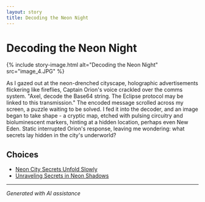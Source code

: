 ```yaml
---
layout: story
title: Decoding the Neon Night
---
```


# Decoding the Neon Night

{% include story-image.html alt="Decoding the Neon Night" src="image_4.JPG" %}

As I gazed out at the neon-drenched cityscape, holographic advertisements flickering like fireflies, Captain Orion's voice crackled over the comms system. "Axel, decode the Base64 string. The Eclipse protocol may be linked to this transmission." The encoded message scrolled across my screen, a puzzle waiting to be solved. I fed it into the decoder, and an image began to take shape - a cryptic map, etched with pulsing circuitry and bioluminescent markers, hinting at a hidden location, perhaps even New Eden. Static interrupted Orion's response, leaving me wondering: what secrets lay hidden in the city's underworld?


## Choices

* [Neon City Secrets Unfold Slowly](/stories/image_1/)
* [Unraveling Secrets in Neon Shadows](/stories/image_6/)


---
*Generated with AI assistance*
